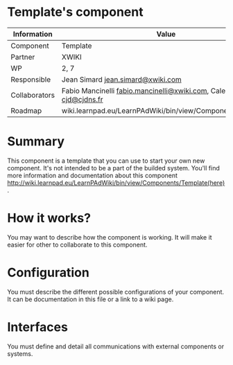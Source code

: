 Template's component
====================

Information   | Value
------------- | --------
Component     | Template
Partner       | XWIKI
WP            | 2, 7
Responsible   | Jean Simard <jean.simard@xwiki.com>
Collaborators | Fabio Mancinelli <fabio.mancinelli@xwiki.com>, Caleb J. DeLisle <cjd@cjdns.fr>
Roadmap       | wiki.learnpad.eu/LearnPAdWiki/bin/view/Components/Template

# Summary
This component is a template that you can use to start your own new component.
It's not intended to be a part of the builded system.  You'll find more
information and documentation about this component
http://wiki.learnpad.eu/LearnPAdWiki/bin/view/Components/Template(here).

# How it works?
You may want to describe how the component is working.  It will make it easier
for other to collaborate to this component.

# Configuration
You must describe the different possible configurations of your component.  It
can be documentation in this file or a link to a wiki page.

# Interfaces
You must define and detail all communications with external components or
systems.
